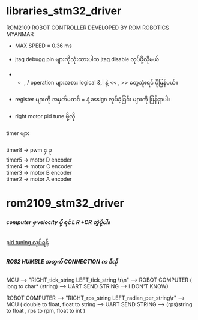 # libraries_stm32_driver
ROM2109 ROBOT CONTROLLER
DEVELOPED BY ROM ROBOTICS MYANMAR

- MAX SPEED = 0.36 ms


- jtag debugg pin များကိုသုံးထားပါက jtag disable လုပ်ဖို့လိုမယ်
- * , / operation များအစား logical &,| နဲ့ << , >> တွေသုံးရင် ပိုမြန်မယ်။
- register များကို အမှတ်မထင် = နဲ့ assign လုပ်ခဲ့ခြင်း များကို ပြန်ရှာပါ။
- right motor pid tune ဖို့လို

timer များ <br>

timer8 -> pwm ၄ ခု <br>
timer5 -> motor D encoder<br>
timer4 -> motor C encoder<br>
timer3 -> motor B encoder<br>
timer2 -> motor A encoder<br>
# rom2109_stm32_driver

##### computer မှ velocity ပို့ ရင် L R +CR တွဲပို့ပါ။


<a href="https://www.youtube.com/watch?v=qeWIGDeaKrE"> pid tuning လုပ်ရန် </a>

##### ROS2 HUMBLE အတွက် CONNECTION က ဒီလို
MCU --> "RIGHT_tick_string LEFT_tick_string \r\n" --> ROBOT COMPUTER 
( long to char* (string) --> UART SEND STRING --> I DON'T KNOW)

ROBOT COMPUTER --> "RIGHT_rps_string LEFT_radian_per_string\r" --> MCU 
( double to float, float to string --> UART SEND STRING --> (rps)string to float , rps to rpm, float to int  )